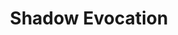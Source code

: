 ---
title: "Shadow Evocation"

spell:
  schools:
    - name:        "Illusion"
      subschools:  ["Shadow"]
      descriptors: []
  classes:
    - name:  "Bard"
      abbr:  "Brd"
      level: 5
    - name:  "Sorcerer/Wizard"
      abbr:  "Sor/Wiz"
      level: 5
  components:         [V, S]
  castingTime:        "1 standard action"
  range:              "See text"
  effect:             "See text"
  duration:           "See text"
  savingThrow:        "Will disbelief (if interacted with)"
  spellResistance:    "Yes"
  description:        |
    You tap energy from the Plane of Shadow to cast a quasi-real, illusory version of a sorcerer or wizard evocation spell of 4th level or lower. (For a spell with more than one level, use the best one applicable to you.)

    Spells that deal damage have normal effects unless an affected creature succeeds on a Will save. Each disbelieving creature takes only one-fifth damage from the attack. If the disbelieved attack has a special effect other than damage, that effect is one-fifth as strong (if applicable) or only 20% likely to occur. If recognized as a shadow evocation, a damaging spell deals only one-fifth (20%) damage. Regardless of the result of the save to disbelieve, an affected creature is also allowed any save (or spell resistance) that the spell being simulated allows, but the save DC is set according to shadow evocation's level (5th) rather than the spell's normal level.

    Nondamaging effects have normal effects except against those who disbelieve them. Against disbelievers, they have no effect.

    Objects automatically succeed on their Will saves against this spell.
---